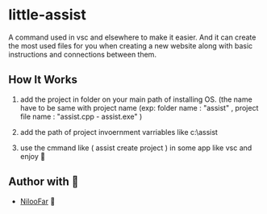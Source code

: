 # little-assist
A command used in vsc and elsewhere to make it easier. And it can create the most used files for you when creating a new website along with basic instructions and connections between them.

## How It Works

1. add the project in folder on your main path of installing OS. (the name have to be same with project name (exp: folder name : "assist" , project file name : "assist.cpp - assist.exe" )

2. add the path of project invoernment varriables like c:\assist

3. use the cmmand like ( assist create project ) in some app like vsc and enjoy 💖

## Author with 💖

- [NilooFar](https://github.com/NiIfr) 🙂
